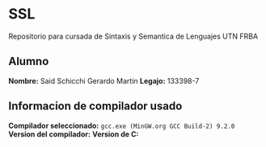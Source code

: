 # SSL
Repositorio para cursada de Sintaxis y Semantica de Lenguajes UTN FRBA

## Alumno 
**Nombre:** Said Schicchi Gerardo Martin
**Legajo:** 133398-7

## Informacion de compilador usado
**Compilador seleccionado:** `gcc.exe (MinGW.org GCC Build-2) 9.2.0`  
**Version del compilador:** 
**Version de C:**

